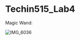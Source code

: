 # Techin515_Lab4
Magic Wand:

![IMG_6036](https://github.com/user-attachments/assets/5cadf880-56f0-483c-86e3-f8b68a5a9f6a)
